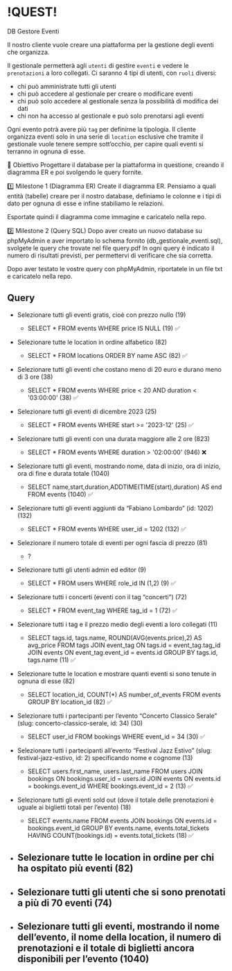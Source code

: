 # !QUEST! #

DB Gestore Eventi

Il nostro cliente vuole creare una piattaforma per la gestione degli eventi che organizza.

Il gestionale permetterà agli `utenti` di gestire `eventi` e vedere le `prenotazioni` a loro collegati. 
Ci saranno 4 tipi di utenti, con `ruoli` diversi: 
- chi può amministrate tutti gli utenti
- chi può accedere al gestionale per creare o modificare eventi
- chi può solo accedere al gestionale senza la possibilità di modifica dei dati
- chi non ha accesso al gestionale e può solo prenotarsi agli eventi

Ogni evento potrà avere più `tag` per definirne la tipologia.
Il cliente organizza eventi solo in una serie di `location` esclusive che tramite il gestionale vuole tenere sempre sott’occhio, per capire quali eventi si terranno in ognuna di esse.

🎯 Obiettivo
Progettare il database per la piattaforma in questione, creando il diagramma ER e poi svolgendo le query fornite.

1️⃣ Milestone 1 (Diagramma ER)
Create il diagramma ER. Pensiamo a quali entità (tabelle) creare per il nostro database, definiamo le colonne e i tipi di dato per ognuna di esse e infine stabiliamo le relazioni.

Esportate quindi il diagramma come immagine e caricatelo nella repo.

2️⃣ Milestone 2 (Query SQL)
Dopo aver creato un nuovo database su phpMyAdmin e aver importato lo schema fornito (db_gestionale_eventi.sql), svolgete le query che trovate nel file query.pdf
In ogni query è indicato il numero di risultati previsti, per permettervi di verificare che sia corretta.

Dopo aver testato le vostre query con phpMyAdmin, riportatele in un file txt e caricatelo nella repo.


## Query ##

- Selezionare tutti gli eventi gratis, cioè con prezzo nullo (19)
    - SELECT * FROM events WHERE price IS NULL (19) ✅

- Selezionare tutte le location in ordine alfabetico (82)
    - SELECT * FROM locations ORDER BY name ASC (82) ✅
    
- Selezionare tutti gli eventi che costano meno di 20 euro e durano meno di 3 ore (38)
    - SELECT * FROM events WHERE price < 20 AND duration < '03:00:00' (38) ✅
    
- Selezionare tutti gli eventi di dicembre 2023 (25)
    - SELECT * FROM events WHERE start >= '2023-12' (25) ✅
    
- Selezionare tutti gli eventi con una durata maggiore alle 2 ore (823)
    - SELECT * FROM events WHERE duration > '02:00:00' (946) ❌
    
- Selezionare tutti gli eventi, mostrando nome, data di inizio, ora di inizio, ora di fine e
durata totale (1040)
    - SELECT name,start,duration,ADDTIME(TIME(start),duration) AS end FROM events (1040) ✅
    
- Selezionare tutti gli eventi aggiunti da “Fabiano Lombardo” (id: 1202) (132)
    - SELECT * FROM events WHERE user_id = 1202 (132) ✅
    
- Selezionare il numero totale di eventi per ogni fascia di prezzo (81)
    - ?
    
- Selezionare tutti gli utenti admin ed editor (9)
    - SELECT * FROM users WHERE role_id IN (1,2) (9) ✅
    
- Selezionare tutti i concerti (eventi con il tag “concerti”) (72)
    - SELECT * FROM event_tag WHERE tag_id = 1 (72) ✅
    
- Selezionare tutti i tag e il prezzo medio degli eventi a loro collegati (11)
    - SELECT tags.id, tags.name, ROUND(AVG(events.price),2) AS avg_price FROM tags JOIN event_tag ON tags.id = event_tag.tag_id JOIN events ON event_tag.event_id = events.id GROUP BY tags.id, tags.name (11) ✅
    
- Selezionare tutte le location e mostrare quanti eventi si sono tenute in ognuna di
esse (82)
    - SELECT location_id, COUNT(*) AS number_of_events  FROM events GROUP BY location_id (82) ✅

- Selezionare tutti i partecipanti per l’evento “Concerto Classico Serale” (slug:
concerto-classico-serale, id: 34) (30)
    - SELECT user_id FROM bookings WHERE event_id = 34 (30) ✅
    
- Selezionare tutti i partecipanti all’evento “Festival Jazz Estivo” (slug:
festival-jazz-estivo, id: 2) specificando nome e cognome (13)
    - SELECT users.first_name, users.last_name FROM users JOIN bookings ON bookings.user_id = users.id JOIN events ON events.id = bookings.event_id WHERE bookings.event_id = 2 (13) ✅
    
- Selezionare tutti gli eventi sold out (dove il totale delle prenotazioni è uguale ai
biglietti totali per l’evento) (18)
    - SELECT events.name FROM events JOIN bookings ON events.id = bookings.event_id GROUP BY events.name, events.total_tickets HAVING COUNT(bookings.id) = events.total_tickets (18) ✅
    
- Selezionare tutte le location in ordine per chi ha ospitato più eventi (82)
    - 
    
- Selezionare tutti gli utenti che si sono prenotati a più di 70 eventi (74)
    - 
    
- Selezionare tutti gli eventi, mostrando il nome dell’evento, il nome della location, il
numero di prenotazioni e il totale di biglietti ancora disponibili per l’evento (1040)
    - 
    